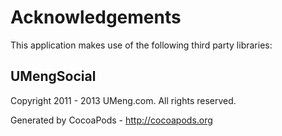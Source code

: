 # Acknowledgements
This application makes use of the following third party libraries:

## UMengSocial

Copyright 2011 - 2013 UMeng.com. All rights reserved.

Generated by CocoaPods - http://cocoapods.org
